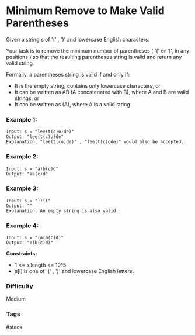 # Minimum Remove to Make Valid Parentheses

Given a string s of '(' , ')' and lowercase English characters.

Your task is to remove the minimum number of parentheses ( '(' or ')', in any positions ) so that the resulting parentheses string is valid and return any valid string.

Formally, a parentheses string is valid if and only if:

- It is the empty string, contains only lowercase characters, or
- It can be written as AB (A concatenated with B), where A and B are valid strings, or
- It can be written as (A), where A is a valid string.

### Example 1:

```
Input: s = "lee(t(c)o)de)"
Output: "lee(t(c)o)de"
Explanation: "lee(t(co)de)" , "lee(t(c)ode)" would also be accepted.
```

### Example 2:

```
Input: s = "a)b(c)d"
Output: "ab(c)d"
```

### Example 3:

```
Input: s = "))(("
Output: ""
Explanation: An empty string is also valid.
```

### Example 4:

```
Input: s = "(a(b(c)d)"
Output: "a(b(c)d)"
```

**Constraints:**

- 1 <= s.length <= 10^5
- s[i] is one of '(' , ')' and lowercase English letters.

### Difficulty

Medium

### Tags

#stack
